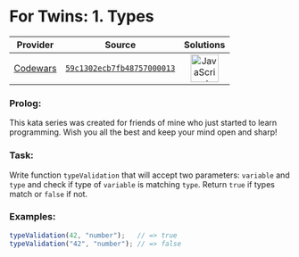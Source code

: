 [_metadata_:generated]: - "true"

# For Twins: 1. Types

<!-- INFO TABLE BEGIN -->

| Provider                                        | Source                                                                               | Solutions                                                                                                                                                    |
| :---------------------------------------------: | :----------------------------------------------------------------------------------: | :----------------------------------------------------------------------------------------------------------------------------------------------------------: |
| [Codewars](../../../docs/providers/Codewars.md) | [`59c1302ecb7fb48757000013`](https://www.codewars.com/kata/59c1302ecb7fb48757000013) | [<img src="https://res.cloudinary.com/rascaltwo/image/upload/v1631924076/javascript_ehszr7.svg" alt="JavaScript" title="JavaScript" width="50" />](solve.js) |

<!-- INFO TABLE END -->

### Prolog:
This kata series was created for friends of mine who just started to learn programming. Wish you all the best and keep your mind open and sharp!

### Task:
Write function `typeValidation` that will accept two parameters: `variable` and `type` and check if type of `variable` is matching `type`. Return `true` if types match or `false` if not.

### Examples:
```javascript
typeValidation(42, "number");   // => true
typeValidation("42", "number"); // => false
```
